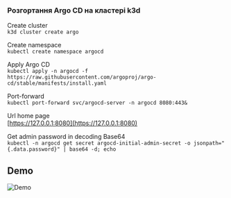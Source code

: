 ### Розгортання Argo CD на кластері k3d

Create cluster<br>
`k3d cluster create argo`

Create namespace<br>
`kubectl create namespace argocd`
 
Apply Argo CD<br>
`kubectl apply -n argocd -f https://raw.githubusercontent.com/argoproj/argo-cd/stable/manifests/install.yaml`

Port-forward<br>
`kubectl port-forward svc/argocd-server -n argocd 8080:443&`

Url home page<br>
[https://127.0.0.1:8080](https://127.0.0.1:8080)

Get admin password in decoding Base64<br>
`kubectl -n argocd get secret argocd-initial-admin-secret -o jsonpath="{.data.password}" | base64 -d; echo`

## Demo

![Demo](/.data/argo_install.gif)